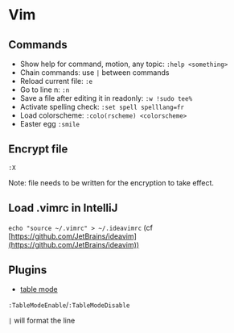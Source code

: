 # Vim

## Commands
- Show help for command, motion, any topic: `:help <something>`
- Chain commands: use `|` between commands
- Reload current file: `:e`
- Go to line n: `:n`
- Save a file after editing it in readonly: `:w !sudo tee%`
- Activate spelling check: `:set spell spelllang=fr`
- Load colorscheme: `:colo(rscheme) <colorscheme>`
- Easter egg `:smile`

## Encrypt file
`:X`

Note: file needs to be written for the encryption to take effect.

## Load .vimrc in IntelliJ
`echo "source ~/.vimrc" > ~/.ideavimrc` (cf [https://github.com/JetBrains/ideavim](https://github.com/JetBrains/ideavim))

## Plugins
- [table mode](https://github.com/dhruvasagar/vim-table-mode)

`:TableModeEnable`/`:TableModeDisable`

`|` will format the line
